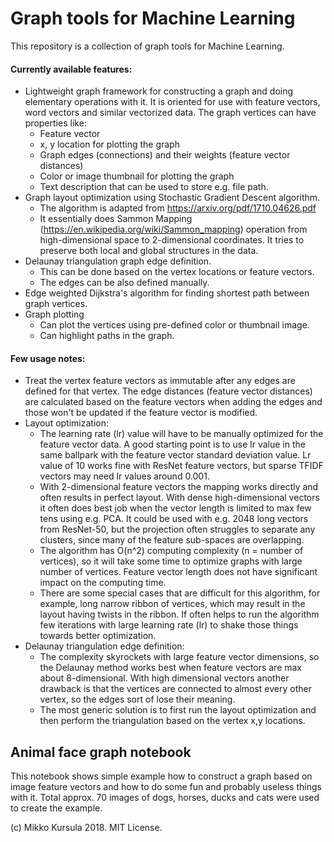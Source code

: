 # Graph tools for Machine Learning 

This repository is a collection of graph tools for Machine Learning. 

#### Currently available features:
* Lightweight graph framework for constructing a graph and doing elementary operations with it. It is oriented for use with feature vectors, word vectors and similar vectorized data. The graph vertices can have properties like:
  * Feature vector
  * x, y location for plotting the graph
  * Graph edges (connections) and their weights (feature vector distances)
  * Color or image thumbnail for plotting the graph
  * Text description that can be used to store e.g. file path. 
* Graph layout optimization using Stochastic Gradient Descent algorithm.
  * The algorithm is adapted from https://arxiv.org/pdf/1710.04626.pdf 
  * It essentially does Sammon Mapping (https://en.wikipedia.org/wiki/Sammon_mapping) operation from high-dimensional space to 2-dimensional coordinates. It tries to preserve both local and global structures in the data. 
* Delaunay triangulation graph edge definition. 
  * This can be done based on the vertex locations or feature vectors. 
  * The edges can be also defined manually. 
* Edge weighted Dijkstra's algorithm for finding shortest path between graph vertices.
* Graph plotting 
  * Can plot the vertices using pre-defined color or thumbnail image. 
  * Can highlight paths in the graph. 


#### Few usage notes: 
* Treat the vertex feature vectors as immutable after any edges are defined for that vertex. The edge distances (feature vector distances) are calculated based on the feature vectors when adding the edges and those won't be updated if the feature vector is modified. 
* Layout optimization: 
  * The learning rate (lr) value will have to be manually optimized for the feature vector data. A good starting point is to use lr value in the same ballpark with the feature vector standard deviation value. Lr value of 10 works fine with ResNet feature vectors, but sparse TFIDF vectors may need lr values around 0.001. 
  * With 2-dimensional feature vectors the mapping works directly and often results in perfect layout. With dense high-dimensional vectors it often does best job when the vector length is limited to max few tens using e.g. PCA. It could be used with e.g. 2048 long vectors from ResNet-50, but the projection often struggles to separate any clusters, since many of the feature sub-spaces are overlapping. 
  * The algorithm has O(n^2) computing complexity (n = number of vertices), so it will take some time to optimize graphs with large number of vertices. Feature vector length does not have significant impact on the computing time. 
  * There are some special cases that are difficult for this algorithm, for example, long narrow ribbon of vertices, which may result in the layout having twists in the ribbon. If often helps to run the algorithm few iterations with large learning rate (lr) to shake those things towards better optimization. 
* Delaunay triangulation edge definition: 
  * The complexity skyrockets with large feature vector dimensions, so the Delaunay method works best when feature vectors are max about 8-dimensional. With high dimensional vectors another drawback is that the vertices are connected to almost every other vertex, so the edges sort of lose their meaning. 
  * The most generic solution is to first run the layout optimization and then perform the triangulation based on the vertex x,y locations. 


## Animal face graph notebook
This notebook shows simple example how to construct a graph based on image feature vectors and how to do some fun and probably useless things with it. Total approx. 70 images of dogs, horses, ducks and cats were used to create the example. 



(c) Mikko Kursula 2018. MIT License. 